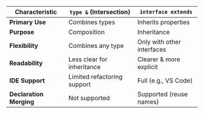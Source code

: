  | Characteristic | `type &` (Intersection) | `interface extends` |
| --- | --- | --- |
| **Primary Use** | Combines types | Inherits properties |
| **Purpose** | Composition | Inheritance |
| **Flexibility** | Combines any type | Only with other interfaces |
| **Readability** | Less clear for inheritance | Clearer & more explicit |
| **IDE Support** | Limited refactoring support | Full (e.g., VS Code) |
| **Declaration Merging** | Not supported | Supported (reuse names) |

